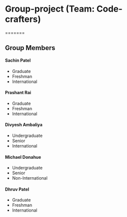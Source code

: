 # Group-project (Team: Code-crafters)
=======

## Group Members
#### Sachin Patel  
* Graduate 
* Freshman
* International
#### Prashant Rai  
* Graduate 
* Freshman
* International
#### Divyesh Ambaliya  
* Undergraduate
* Senior
* International
#### Michael Donahue
* Undergraduate
* Senior
* Non-International
#### Dhruv Patel  
* Graduate 
* Freshman
* International
